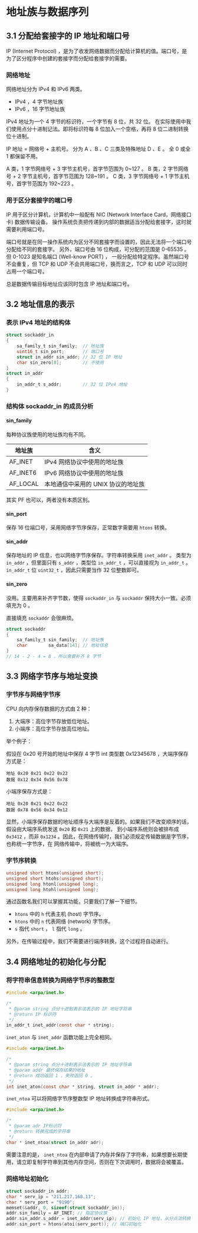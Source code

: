 # 地址族与数据序列

## 3.1 分配给套接字的 IP 地址和端口号

IP (Internet Protocol) ，是为了收发网络数据而分配给计算机的值。端口号，是为了区分程序中创建的套接字而分配给套接字的需要。

### 网络地址

网络地址分为 IPv4 和 IPv6 两类。

-   IPv4 ，4 字节地址族
-   IPv6 ，16 字节地址族

IPv4 地址为一个 4 字节的标识符，一个字节有 8 位，共 32 位。
在实际使用中我们使用点分十进制记法。即将标识符每 8 位加入一个空格，再将 8 位二进制转换位十进制。

IP 地址 = 网络号 + 主机号。
分为 A 、B 、C 三类及特殊地址 D 、E 。
全 0 或全 1 都保留不用。

A 类，1 字节网络号 + 3 字节主机号，首字节范围为 0~127 。
B 类，2 字节网络号 + 2 字节主机号，首字节范围为 128~191 。
C 类，3 字节网络号 + 1 字节主机号，首字节范围为 192~223 。

### 用于区分套接字的端口号

IP 用于区分计算机，计算机中一般配有 NIC (Network Interface Card，网络接口卡) 数据传输设备。
操作系统负责把传递到内部的数据适当分配给套接字，这时就需要利用端口号。

端口号就是在同一操作系统内为区分不同套接字而设置的，因此无法将一个端口号分配给不同的套接字。
另外，端口号由 16 位构成，可分配的范围是 0-65535 。但 0-1023 是知名端口 (Well-know PORT) ，
一般分配给特定程序。虽然端口号不会重复，但 TCP 和 UDP 不会共用端口号，换而言之，TCP 和 UDP
可以同时占用一个端口号。

总是数据传输目标地址应该同时包含 IP 地址和端口号。

## 3.2 地址信息的表示

### 表示 IPv4 地址的结构体

```c
struct sockaddr_in
{
    sa_family_t sin_family;  // 地址族
    uint16_t sin_port;       // 端口号
    struct in_addr sin_addr; // 32 位 IP 地址
    char sin_zero[8];        // 不使用
}
struct in_addr
{
    in_addr_t s_addr;        // 32 位 IPv4 地址
}
```

### 结构体 sockaddr_in 的成员分析

#### sin_family

每种协议族使用的地址族均有不同。

| 地址族   | 含义                               |
| -------- | ---------------------------------- |
| AF_INET  | IPv4 网络协议中使用的地址族        |
| AF_INET6 | IPv6 网络协议中使用的地址族        |
| AF_LOCAL | 本地通信中采用的 UNIX 协议的地址族 |

其实 PF 也可以，两者没有本质区别。

#### sin_port

保存 16 位端口号，采用网络字节序保存，正常数字需要用 `htons` 转换。

#### sin_addr

保存地址的 IP 信息，也以网络字节序保存。字符串转换采用 `inet_addr` 。
类型为 `in_addr` ，但里面只有 `s_addr` ，类型位 `in_addr_t` ，可以直接视为 `in_addr_t` 。
`in_addr_t` 位 `uint32_t` ，因此只需要当作 32 位整数即可。

#### sin_zero

没用。主要用来补齐字节数，使得 `sockaddr_in` 与 `sockaddr` 保持大小一致。必须填充为 0 。

直接填充 `sockaddr` 会很麻烦。

```c
struct sockaddr
{
    sa_family_t sin_family;  // 地址族
    char        sa_data[14]; // 地址信息
}
// 14 - 2 - 4 = 8 ，所以需要补齐 8 字节
```

## 3.3 网络字节序与地址变换

### 字节序与网络字节序

CPU 向内存保存数据的方式由 2 种：

1. 大端序：高位字节存放低位地址。
2. 小端序：高位字节存放高位地址。

举个例子：

假设在 0x20 号开始的地址中保存 4 字节 int 类型数 0x12345678 ，大端序保存方式是：

    地址 0x20 0x21 0x22 0x22
    数据 0x12 0x34 0x56 0x78

小端序保存方式是：

    地址 0x20 0x21 0x22 0x22
    数据 0x78 0x56 0x34 0x12

显然，小端序保存数据的地址顺序与大端序是反着的。如果我们不改变顺序的话，假设由大端序系统发送 `0x20` 和 `0x21` 上的数据，
到小端序系统则会被排布成 `0x3412` ，而非 `0x1234` 。因此，在网络传输时，我们必须规定传输数据是字节序，也称统一字节序，在
网络传输中，将被统一为大端序。

### 字节序转换

```c
unsigned short htons(unsigned short);
unsigned short htohs(unsigned short);
unsigned long htonl(unsigned long);
unsigned long htohl(unsigned long);
```

通过函数名我们可以掌握其功能，只要我们了解一下细节。

- `htons` 中的 `h` 代表主机 (host) 字节序。
- `htons` 中的 `n` 代表网络 (network) 字节序。
- `s` 指代 `short` ， `l` 指代 `long` 。

另外，在传输过程中，我们不需要进行端序转换，这个过程将自动进行。

## 3.4 网络地址的初始化与分配

### 将字符串信息转换为网络字节序的整数型

```c
#include <arpa/inet.h>

/*
 * @param string 点分十进制表示法表示的 IP 地址字符串
 * @return IP 标识符
 */
in_addr_t inet_addr(const char * string);
```

`inet_aton` 与 `inet_addr` 函数功能上完全相同。

```c
#include <arpa/inet.h>

/*
 * @param string 点分十进制表示法表示的 IP 地址字符串
 * @param addr 最终保存结果的地址
 * @return 成功返回 1 ，失败返回 0 。
 */
int inet_aton(const char * string, struct in_addr * addr);
```

`inet_ntoa` 可以将网络字节序整数型 IP 地址转换成字符串形式。

```c
#include <arpa/inet.h>

/*
 * @param adr IP标识符
 * @return 转换完成的字符串
 */
char * inet_ntoa(struct in_addr adr);
```

需要注意的是， `inet_ntoa` 在内部申请了内存并保存了字符串，如果想要长期使用，请立即复制字符串到其他内存空间，否则在下次调用时，数据将会被覆盖。

### 网络地址初始化

```c
struct sockaddr_in addr;
char * serv_ip = "211.217.168.13";
char * serv_port = "9190";
memset(&addr, 0, sizeof(struct sockaddr_in));
addr.sin_family = AF_INET; // 指定协议族
addr.sin_addr.s_addr = inet_addr(serv_ip); // 初始化 IP 地址，从分点法转换
addr.sin_port = htons(atoi(serv_port)); // 端口初始化
```
